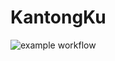 # KantongKu

![example workflow](https://github.com/JokiFlutter/kantongku-flutter-app/actions/workflows/build_flutter.yml/badge.svg)
